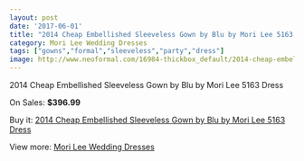 ```yaml
---
layout: post
date: '2017-06-01'
title: "2014 Cheap Embellished Sleeveless Gown by Blu by Mori Lee 5163 Dress"
category: Mori Lee Wedding Dresses
tags: ["gowns","formal","sleeveless","party","dress"]
image: http://www.neoformal.com/16984-thickbox_default/2014-cheap-embellished-sleeveless-gown-by-blu-by-mori-lee-5163-dress.jpg
---
```

2014 Cheap Embellished Sleeveless Gown by Blu by Mori Lee 5163 Dress

On Sales: **$396.99**
<a href="https://www.neoformal.com/en/mori-lee-wedding-dresses-2014/5600-2014-cheap-embellished-sleeveless-gown-by-blu-by-mori-lee-5163-dress.html"><amp-img layout="responsive" width="600" height="600" src="//www.neoformal.com/16984-thickbox_default/2014-cheap-embellished-sleeveless-gown-by-blu-by-mori-lee-5163-dress.jpg" alt="2014 Cheap Embellished Sleeveless Gown by Blu by Mori Lee 5163 Dress 0" /></a>
<a href="https://www.neoformal.com/en/mori-lee-wedding-dresses-2014/5600-2014-cheap-embellished-sleeveless-gown-by-blu-by-mori-lee-5163-dress.html"><amp-img layout="responsive" width="600" height="600" src="//www.neoformal.com/16989-thickbox_default/2014-cheap-embellished-sleeveless-gown-by-blu-by-mori-lee-5163-dress.jpg" alt="2014 Cheap Embellished Sleeveless Gown by Blu by Mori Lee 5163 Dress 1" /></a>
<a href="https://www.neoformal.com/en/mori-lee-wedding-dresses-2014/5600-2014-cheap-embellished-sleeveless-gown-by-blu-by-mori-lee-5163-dress.html"><amp-img layout="responsive" width="600" height="600" src="//www.neoformal.com/16988-thickbox_default/2014-cheap-embellished-sleeveless-gown-by-blu-by-mori-lee-5163-dress.jpg" alt="2014 Cheap Embellished Sleeveless Gown by Blu by Mori Lee 5163 Dress 2" /></a>
<a href="https://www.neoformal.com/en/mori-lee-wedding-dresses-2014/5600-2014-cheap-embellished-sleeveless-gown-by-blu-by-mori-lee-5163-dress.html"><amp-img layout="responsive" width="600" height="600" src="//www.neoformal.com/16987-thickbox_default/2014-cheap-embellished-sleeveless-gown-by-blu-by-mori-lee-5163-dress.jpg" alt="2014 Cheap Embellished Sleeveless Gown by Blu by Mori Lee 5163 Dress 3" /></a>
<a href="https://www.neoformal.com/en/mori-lee-wedding-dresses-2014/5600-2014-cheap-embellished-sleeveless-gown-by-blu-by-mori-lee-5163-dress.html"><amp-img layout="responsive" width="600" height="600" src="//www.neoformal.com/16986-thickbox_default/2014-cheap-embellished-sleeveless-gown-by-blu-by-mori-lee-5163-dress.jpg" alt="2014 Cheap Embellished Sleeveless Gown by Blu by Mori Lee 5163 Dress 4" /></a>
<a href="https://www.neoformal.com/en/mori-lee-wedding-dresses-2014/5600-2014-cheap-embellished-sleeveless-gown-by-blu-by-mori-lee-5163-dress.html"><amp-img layout="responsive" width="600" height="600" src="//www.neoformal.com/16985-thickbox_default/2014-cheap-embellished-sleeveless-gown-by-blu-by-mori-lee-5163-dress.jpg" alt="2014 Cheap Embellished Sleeveless Gown by Blu by Mori Lee 5163 Dress 5" /></a>

Buy it: [2014 Cheap Embellished Sleeveless Gown by Blu by Mori Lee 5163 Dress](https://www.neoformal.com/en/mori-lee-wedding-dresses-2014/5600-2014-cheap-embellished-sleeveless-gown-by-blu-by-mori-lee-5163-dress.html "2014 Cheap Embellished Sleeveless Gown by Blu by Mori Lee 5163 Dress")

View more: [Mori Lee Wedding Dresses](https://www.neoformal.com/en/67-mori-lee-wedding-dresses-2014 "Mori Lee Wedding Dresses")